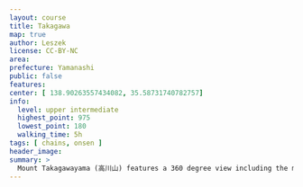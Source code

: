 ```yaml
---
layout: course
title: Takagawa
map: true
author: Leszek
license: CC-BY-NC
area:
prefecture: Yamanashi
public: false
features:
center: [ 138.90263557434082, 35.58731740782757]
info:
  level: upper intermediate
  highest_point: 975
  lowest_point: 180
  walking_time: 5h
tags: [ chains, onsen ]
header_image:
summary: >
  Mount Takagawayama (高川山) features a 360 degree view including the majestic Mount Fuji. Among many courses leading to the top, this one starts and ends on the Chuo line.
---
```

